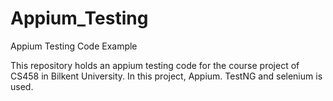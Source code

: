 # Appium_Testing
Appium Testing Code Example

This repository holds an appium testing code for the course project of CS458 in Bilkent University.
In this project, Appium. TestNG and selenium is used. 
